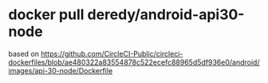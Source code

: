 # docker pull deredy/android-api30-node
based on https://github.com/CircleCI-Public/circleci-dockerfiles/blob/ae480322a83554878c522ecefc88965d5df936e0/android/images/api-30-node/Dockerfile
